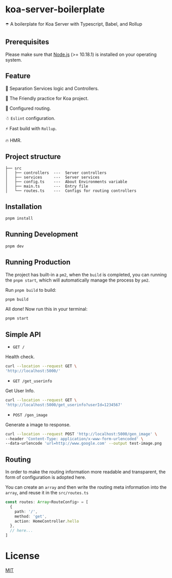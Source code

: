 # koa-server-boilerplate
☂️ A boilerplate for Koa Server with Typescript, Babel, and Rollup


## Prerequisites

Please make sure that [Node.js](https://nodejs.org/) (>= 10.18.1) is installed on your operating system.

## Feature

🌟 Separation Services logic and Controllers.

🍓 The Friendly practice for Koa project.

🌲 Configured routing.

☃ `Eslint` configuration.

⚡ Fast build with `Rollup`.

🔥 HMR.

## Project structure

```
├── src
│   ├── controllers  ---  Server controllers
│   ├── services     ---  Server services
│   ├── config.ts    ---  About Environments variable
│   ├── main.ts      ---  Entry file
│   └── routes.ts    ---  Configs for routing controllers
```

## Installation

```bash
pnpm install
```

## Running Development

```bash
pnpm dev
```

## Running Production

The project has built-in a `pm2`, when the `build` is completed, you can running the `pnpm start`, which will automatically manage the process by `pm2`.

Run `pnpm build` to build:
```bash
pnpm build
```

All done! Now run this in your terminal:
```bash
pnpm start
```

## Simple API

* `GET /`

Health check.

```bash
curl --location --request GET \
'http://localhost:5000/'
```

* `GET /get_userinfo`

Get User Info.

```bash
curl --location --request GET \
'http://localhost:5000/get_userinfo?userId=1234567'
```

* `POST /gen_image`

Generate a image to response.

```bash
curl --location --request POST 'http://localhost:5000/gen_image' \
--header 'Content-Type: application/x-www-form-urlencoded' \
--data-urlencode 'url=http://www.google.com' --output test-image.png
```


## Routing

In order to make the routing information more readable and transparent, the form of configuration is adopted here.

You can create an `array` and then write the routing meta information into the `array`, and reuse it in the `src/routes.ts`

```ts
const routes: Array<RouteConfig> = [
  {
    path: '/',
    method: 'get',
    action: HomeController.hello
  },
  // here...
]
```

# License

[MIT](LICENSE)
